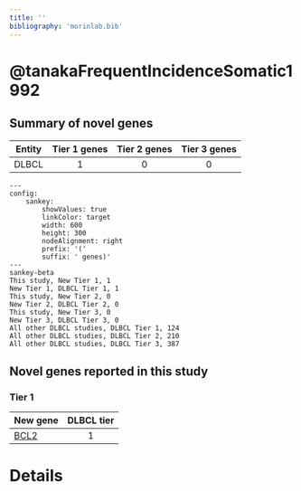 ```yaml
---
title: ''
bibliography: 'morinlab.bib'
---
```


# @tanakaFrequentIncidenceSomatic1992
## Summary of novel genes

|Entity| Tier 1 genes| Tier 2 genes|Tier 3 genes|
|:-:|:-:|:-:|:-:|
|DLBCL|1|0|0|
```mermaid
---
config:
    sankey:
        showValues: true
        linkColor: target
        width: 600
        height: 300
        nodeAlignment: right
        prefix: '('
        suffix: ' genes)'
---
sankey-beta
This study, New Tier 1, 1
New Tier 1, DLBCL Tier 1, 1
This study, New Tier 2, 0
New Tier 2, DLBCL Tier 2, 0
This study, New Tier 3, 0
New Tier 3, DLBCL Tier 3, 0
All other DLBCL studies, DLBCL Tier 1, 124
All other DLBCL studies, DLBCL Tier 2, 210
All other DLBCL studies, DLBCL Tier 3, 387
```

## Novel genes reported in this study

### Tier 1
|New gene|DLBCL tier|
|:-|:-:|
|[BCL2](../BCL2)|1 |


# Details


